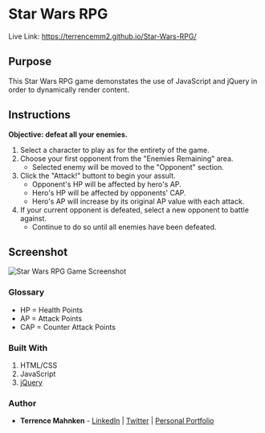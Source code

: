 # Star Wars RPG
Live Link: https://terrencemm2.github.io/Star-Wars-RPG/  

## Purpose  
This Star Wars RPG game demonstates the use of JavaScript and jQuery in order to dynamically render content.
  
## Instructions  
**Objective: defeat all your enemies.**  
1. Select a character to play as for the entirety of the game.  
2. Choose your first opponent from the "Enemies Remaining" area.  
    * Selected enemy will be moved to the "Opponent" section.  
3. Click the "Attack!" buttont to begin your assult.  
    * Opponent's HP will be affected by hero's AP.  
    * Hero's HP will be affected by opponents' CAP.  
    * Hero's AP will increase by its original AP value with each attack.  
4. If your current opponent is defeated, select a new opponent to battle against.  
    * Continue to do so until all enemies have been defeated.  
  
## Screenshot
![Star Wars RPG Game Screenshot](../media/star-wars-rpg-screenshot.png?raw=true)
  
### Glossary  
* HP = Health Points  
* AP = Attack Points  
* CAP = Counter Attack Points

### Built With
1. HTML/CSS
2. JavaScript
3. [jQuery](https://jquery.com/)

### Author
* **Terrence Mahnken** - [LinkedIn](https://www.linkedin.com/in/terrencemahnken/) | [Twitter](https://twitter.com/TerrenceMahnken) | [Personal Portfolio](https://terrencemm2.github.io/)
